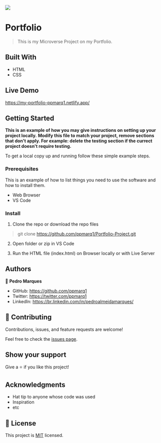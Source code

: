 ![](https://img.shields.io/badge/Microverse-blueviolet)

# Portfolio

> This is my Microverse Project on my Portfolio.

## Built With

- HTML
- CSS

## Live Demo

https://my-portfolio-ppmarq1.netlify.app/

## Getting Started

**This is an example of how you may give instructions on setting up your project locally.**
**Modify this file to match your project, remove sections that don't apply. For example: delete the testing section if the currect project doesn't require testing.**

To get a local copy up and running follow these simple example steps.

### Prerequisites

This is an example of how to list things you need to use the software and how to install them.

- Web Browser
- VS Code

### Install

1. Clone the repo or download the repo files

> git clone https://github.com/ppmarq1/Portfolio-Project.git

2. Open folder or zip in VS Code

3. Run the HTML file (index.html) on Browser locally or with Live Server

## Authors

👤 **Pedro Marques**

- GitHub: https://github.com/ppmarq1
- Twitter: https://twitter.com/ppmarq1
- LinkedIn: https://br.linkedin.com/in/pedroalmeidamarques/

## 🤝 Contributing

Contributions, issues, and feature requests are welcome!

Feel free to check the [issues page](https://github.com/ppmarq1/Portfolio-Project/issues).

## Show your support

Give a ⭐️ if you like this project!

## Acknowledgments

- Hat tip to anyone whose code was used
- Inspiration
- etc

## 📝 License

This project is [MIT](./MIT.md) licensed.
